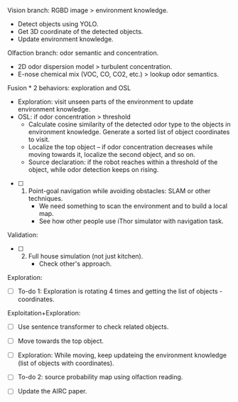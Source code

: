 Vision branch: RGBD image > environment knowledge.
* Detect objects using YOLO.
* Get 3D coordinate of the detected objects.
* Update environment knowledge.

Olfaction branch: odor semantic and concentration.
* 2D odor dispersion model > turbulent concentration.
* E-nose chemical mix (VOC, CO, CO2, etc.) > lookup odor semantics.

Fusion * 2 behaviors: exploration and OSL
* Exploration: visit unseen parts of the environment to update environment knowledge.
* OSL: if odor concentration > threshold
	* Calculate cosine similarity of the detected odor type to the objects in environment knowledge. Generate a sorted list of object coordinates to visit.
	* Localize the top object – if odor concentration decreases while moving towards it, localize the second object, and so on.
  * Source declaration: if the robot reaches within a threshold of the object, while odor detection keeps on rising.

* [ ] 1. Point-goal navigation while avoiding obstacles: SLAM or other techniques.
    	* We need something to scan the environment and to build a local map.
    	* See how other people use iThor simulator with navigation task.  
	
Validation:
* [ ] 2. Full house simulation (not just kitchen).
      * Check other's approach.  

Exploration:
* [ ] To-do 1: Exploration is rotating 4 times and getting the list of objects - coordinates.

Exploitation+Exploration:
* [ ] Use sentence transformer to check related objects.
* [ ] Move towards the top object.
* [ ] Exploration: While moving, keep updateing the environment knowledge (list of objects with coordinates).

* [ ] To-do 2: source probability map using olfaction reading.

* [ ] Update the AIRC paper.
